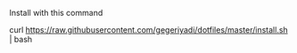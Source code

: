 Install with this command

curl https://raw.githubusercontent.com/gegeriyadi/dotfiles/master/install.sh | bash

